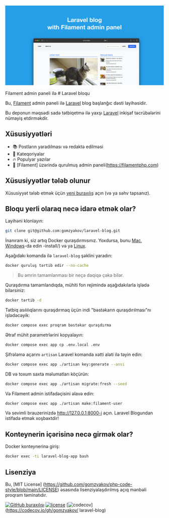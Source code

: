 ![Filament admin paneli ilə Laravel bloqu](./docs/social-preview-en.png)

Filament admin paneli ilə # Laravel bloqu

Bu, [Filament](https://filamentphp.com) admin paneli ilə [Laravel](https://laravel.com) blog başlanğıc dəsti layihəsidir.

Bu deponun məqsədi sadə tətbiqetmə ilə yaxşı [Laravel](https://laravel.com) inkişaf təcrübələrini nümayiş etdirməkdir.

## Xüsusiyyətləri

- 📚 Postların yaradılması və redaktə edilməsi
- 🥑 Kateqoriyalar
- :fire: Populyar yazılar
- :hatched_chick: [Filament] üzərində qurulmuş admin paneli(https://filamentphp.com)

## Xüsusiyyətlər tələb olunur

Xüsusiyyət tələb etmək üçün [yeni buraxılış](https://github.com/gomzyakov/laravel-blog/issues/new) açın (və ya səhv tapsanız).

## Bloqu yerli olaraq necə idarə etmək olar?

Layihəni klonlayın:

``` bash
git clone git@github.com:gomzyakov/laravel-blog.git
```

İnanıram ki, siz artıq Docker quraşdırmısınız. Yoxdursa, bunu [Mac](https://docs.docker.com/desktop/install/mac-install/), [Windows](https://docs.docker.com/desktop/install/windows)-da edin -install/) və ya [Linux](https://docs.docker.com/desktop/install/linux-install/).

Aşağıdakı komanda ilə `laravel-blog` şəklini yaradın:

``` bash
docker quruluş tərtib edir --no-cache
```

>Bu əmrin tamamlanması bir neçə dəqiqə çəkə bilər.

Quraşdırma tamamlandıqda, mühiti fon rejimində aşağıdakılarla işlədə bilərsiniz:

``` bash
docker tərtib -d
```

Tətbiq asılılıqlarını quraşdırmaq üçün indi "bəstəkarın quraşdırılması"nı işlədəcəyik:

``` bash
docker compose exec proqram bəstəkar quraşdırma
```

Ətraf mühit parametrlərini kopyalayın:

``` bash
docker compose exec app cp .env.local .env
```

Şifrələmə açarını `artisan` Laravel komanda xətti aləti ilə təyin edin:

``` bash
docker compose exec app ./artisan key:generate --ansi
```

DB və toxum saxta məlumatları köçürün:

``` bash
docker compose exec app ./artisan migrate:fresh --seed
```

Və Filament admin istifadəçisini əlavə edin:

``` bash
docker compose exec app ./artisan make:filament-user
```

Və sevimli brauzerinizdə http://127.0.0.1:8000-i açın. Laravel Blogundan istifadə etmək xoşbəxtdir!

## Konteynerin içərisinə necə girmək olar?

Docker konteynerinə giriş:

``` bash
docker exec -ti laravel-blog-app bash
```

## Lisenziya

Bu, [MIT License] (https://github.com/gomzyakov/php-code-style/blob/main/LICENSE) əsasında lisenziyalaşdırılmış açıq mənbəli proqram təminatıdır.


[![GitHub buraxılışı](https://img.shields.io/github/release/gomzyakov/laravel-blog.svg)](https://github.com/gomzyakov/laravel-blog/releases/latest)
[![license](https://img.shields.io/badge/License-MIT-green.svg)](https://github.com/gomzyakov/laravel-blog/blob/development/LICENSE)
[![codecov](https://codecov.io/gh/gomzyakov/laravel-blog/branch/main/graph/badge.svg?token=4CYTVMVUYV)](https://codecov.io/gh/gomzyakov/ laravel-blog)